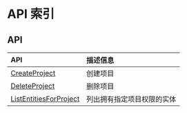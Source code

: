 # API 索引

## API

| API | 描述信息 |
|:---|:---|
|[CreateProject](api/iam-api/create_project)|创建项目|
|[DeleteProject](api/iam-api/delete_project)|删除项目|
|[ListEntitiesForProject](api/iam-api/list_entities_for_project)|列出拥有指定项目权限的实体|
